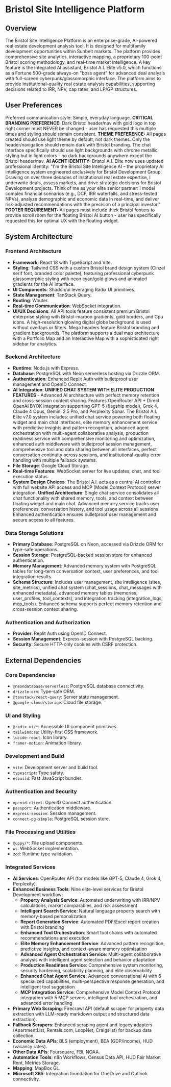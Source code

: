 # Bristol Site Intelligence Platform

## Overview
The Bristol Site Intelligence Platform is an enterprise-grade, AI-powered real estate development analysis tool. It is designed for multifamily development opportunities within Sunbelt markets. The platform provides comprehensive site analytics, interactive mapping, a proprietary 100-point Bristol scoring methodology, and real-time market intelligence. A key feature is the integrated AI assistant, Bristol A.I. Elite v5.0, which functions as a Fortune 500-grade always-on "boss agent" for advanced deal analysis with full-screen cyberpunk/glassomorphic interface. The platform aims to provide institutional-quality real estate analysis capabilities, supporting decisions related to IRR, NPV, cap rates, and LP/GP structures.

## User Preferences
Preferred communication style: Simple, everyday language.
**CRITICAL BRANDING PREFERENCE:** Dark Bristol header/nav with gold logo in top right corner must NEVER be changed - user has requested this multiple times and styling should remain consistent.
**THEME PREFERENCE:** All pages created should use light theme by default, not dark themes. Only the header/navigation should remain dark with Bristol branding. The chat interface specifically should use light backgrounds with chrome metallic styling but in light colors - no dark backgrounds anywhere except the Bristol header/nav.
**AI AGENT IDENTITY:** Bristol A.I. Elite now uses updated professional identity: "I'm the Bristol Site Intelligence AI – the proprietary AI intelligence system engineered exclusively for Bristol Development Group. Drawing on over three decades of institutional real estate expertise, I underwrite deals, assess markets, and drive strategic decisions for Bristol Development projects. Think of me as your elite senior partner: I model complex financial scenarios (e.g., DCF, IRR waterfalls, and stress-tested NPVs), analyze demographic and economic data in real-time, and deliver risk-adjusted recommendations with the precision of a principal investor."
**FOOTER REQUIREMENT:** All pages must include thick Bristol footers to provide scroll room for the floating Bristol AI button - user has specifically requested this for optimal UX with the floating widget.

## System Architecture

### Frontend Architecture
- **Framework**: React 18 with TypeScript and Vite.
- **Styling**: Tailwind CSS with a custom Bristol brand design system (Cinzel serif font, branded color palette), featuring professional cyberpunk glassomorphic styling with neon cyan/gold glows and animated gradients for the AI interface.
- **UI Components**: Shadcn/ui leveraging Radix UI primitives.
- **State Management**: TanStack Query.
- **Routing**: Wouter.
- **Real-time Communication**: WebSocket integration.
- **UI/UX Decisions**: All API tools feature consistent premium Bristol enterprise styling with Bristol-maroon gradients, gold borders, and Cpu icons. A high-resolution glowing digital globe background is used without overlays or filters. Mega headers feature Bristol branding and gradient backgrounds. The platform supports a dual map architecture with a Portfolio Map and an Interactive Map with a sophisticated right sidebar for analytics.

### Backend Architecture
- **Runtime**: Node.js with Express.
- **Database**: PostgreSQL with Neon serverless hosting via Drizzle ORM.
- **Authentication**: Enhanced Replit Auth with bulletproof user management and OpenID Connect.
- **AI Integration**: **UNIFIED CHAT SYSTEM WITH ELITE PRODUCTION FEATURES** - Advanced AI architecture with perfect memory retention and cross-session context sharing. Features OpenRouter API + Direct OpenAI BYOK integration supporting GPT-5 (flagship model), Grok 4, Claude 4 Opus, Gemini 2.5 Pro, and Perplexity Sonar. The Bristol A.I. Elite v7.0 system includes: unified chat service powering both floating widget and main chat interfaces, elite memory enhancement service with predictive insights and pattern recognition, advanced agent orchestration with multi-agent collaborative analysis, production readiness service with comprehensive monitoring and optimization, enhanced auth middleware with bulletproof session management, comprehensive tool and data sharing between all interfaces, perfect conversation continuity across sessions, and institutional-quality error handling with multiple fallback systems.
- **File Storage**: Google Cloud Storage.
- **Real-time Features**: WebSocket server for live updates, chat, and tool execution status.
- **System Design Choices**: The Bristol A.I. acts as a central AI controller with full website API access and MCP (Model Context Protocol) server integration. **Unified Architecture**: Single chat service consolidates all chat functionality with shared memory, tools, and context between floating widget and main chat. Advanced memory service tracks user preferences, conversation history, and tool usage across all sessions. Enhanced authentication ensures bulletproof user management and secure access to all features.

### Data Storage Solutions
- **Primary Database**: PostgreSQL on Neon, accessed via Drizzle ORM for type-safe operations.
- **Session Storage**: PostgreSQL-backed session store for enhanced authentication.
- **Memory Management**: Advanced memory system with PostgreSQL tables for long-term conversation context, user preferences, and tool integration results.
- **Schema Structure**: Includes user management, site intelligence (sites, site_metrics), unified chat system (chat_sessions, chat_messages with enhanced metadata), advanced memory tables (memories, user_profiles, tool_contexts), and integration tracking (integration_logs, mcp_tools). Enhanced schema supports perfect memory retention and cross-session context sharing.

### Authentication and Authorization
- **Provider**: Replit Auth using OpenID Connect.
- **Session Management**: Express-session with PostgreSQL backing.
- **Security**: Secure HTTP-only cookies with CSRF protection.

## External Dependencies

### Core Dependencies
- `@neondatabase/serverless`: PostgreSQL database connectivity.
- `drizzle-orm`: Type-safe ORM.
- `@tanstack/react-query`: Server state management.
- `@google-cloud/storage`: Cloud file storage.

### UI and Styling
- `@radix-ui/*`: Accessible UI component primitives.
- `tailwindcss`: Utility-first CSS framework.
- `lucide-react`: Icon library.
- `framer-motion`: Animation library.

### Development and Build
- `vite`: Development server and build tool.
- `typescript`: Type safety.
- `esbuild`: Fast JavaScript bundler.

### Authentication and Security
- `openid-client`: OpenID Connect authentication.
- `passport`: Authentication middleware.
- `express-session`: Session management.
- `connect-pg-simple`: PostgreSQL session store.

### File Processing and Utilities
- `@uppy/*`: File upload components.
- `ws`: WebSocket implementation.
- `zod`: Runtime type validation.

### Integrated Services
- **AI Services**: OpenRouter API (for models like GPT-5, Claude 4, Grok 4, Perplexity).
- **Enhanced Business Tools**: Nine elite-level services for Bristol Development workflow:
  - **Property Analysis Service**: Automated underwriting with IRR/NPV calculations, market comparables, and risk assessment
  - **Intelligent Search Service**: Natural language property search with memory-based personalization
  - **Report Generation Service**: Automated PDF/Excel report creation with Bristol branding
  - **Enhanced Tool Orchestration**: Smart tool chains with automated recommendations and execution
  - **Elite Memory Enhancement Service**: Advanced pattern recognition, predictive insights, and context-aware memory optimization
  - **Advanced Agent Orchestration Service**: Multi-agent collaborative analysis with intelligent agent selection and behavior adaptation
  - **Production Readiness Service**: Comprehensive system monitoring, security hardening, scalability planning, and elite observability
  - **Enhanced Chat Agent Service**: Advanced conversational AI with 6 specialized capabilities, multi-perspective response generation, and intelligent tool suggestion
  - **MCP Integration Service**: Comprehensive Model Context Protocol integration with 5 MCP servers, intelligent tool orchestration, and advanced error handling
- **Primary Web Scraping**: Firecrawl API (default scraper for property data extraction with LLM-ready markdown output and structured data extraction).
- **Fallback Scrapers**: Enhanced scraping agent and legacy adapters (ApartmentList, Rentals.com, LoopNet, Craigslist) for backup data collection.
- **Economic Data APIs**: BLS (employment), BEA (GDP/income), HUD (vacancy rates).
- **Other Data APIs**: Foursquare, FBI, NOAA.
- **Automation Tools**: n8n Workflows, Census Data API, HUD Fair Market Rent, Metrics Storage.
- **Mapping**: MapBox GL.
- **Microsoft 365**: Integration foundation for OneDrive and Outlook connectivity.